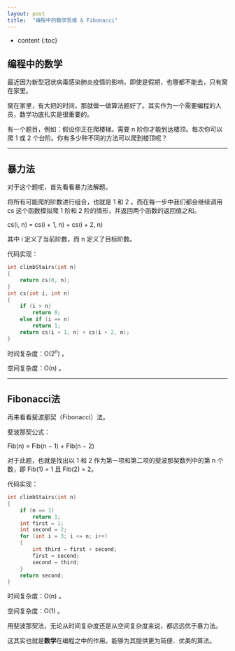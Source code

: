 ```yaml
---
layout: post
title:  "编程中的数学思维 & Fibonacci"
---
```


* content
{:toc}

## 编程中的数学

最近因为新型冠状病毒感染肺炎疫情的影响，即使是假期，也哪都不能去，只有窝在家里。

窝在家里，有大把的时间，那就做一做算法题好了。其实作为一个需要编程的人员，数学功底扎实是很重要的。

有一个题目，例如：假设你正在爬楼梯。需要 n 阶你才能到达楼顶。每次你可以爬 1 或 2 个台阶。你有多少种不同的方法可以爬到楼顶呢？

<!-- more --> <!-- 摘要预览与正文的分隔符 -->

---

## 暴力法

对于这个题呢，首先看看暴力法解题。

将所有可能爬的阶数进行组合，也就是 1 和 2 。而在每一步中我们都会继续调用 cs 这个函数模拟爬 1 阶和 2 阶的情形，并返回两个函数的返回值之和。

cs(i, n) = cs(i + 1, n) + cs(i + 2, n)

其中 i 定义了当前阶数，而 n 定义了目标阶数。

代码实现：

```c++
int climbStairs(int n) 
{
    return cs(0, n);
}
int cs(int i, int n)
{
    if (i > n)
        return 0;
    else if (i == n)
        return 1;
    return cs(i + 1, n) + cs(i + 2, n);
}
```

时间复杂度：O(2<sup>n</sup>) 。

空间复杂度：O(n) 。

---

## Fibonacci法

再来看看斐波那契（Fibonacci）法。

斐波那契公式：

Fib(n) = Fib(n − 1) + Fib(n − 2)

对于此题，也就是找出以 1 和 2 作为第一项和第二项的斐波那契数列中的第 n 个数，即 Fib(1) = 1 且 Fib(2) = 2。

代码实现：

```c++
int climbStairs(int n) 
{
    if (n == 1) 
        return 1;
    int first = 1;
    int second = 2;
    for (int i = 3; i <= n; i++) 
    {
        int third = first + second;
        first = second;
        second = third;
    }
    return second;
}
```

时间复杂度：O(n) 。

空间复杂度：O(1) 。

用斐波那契法，无论从时间复杂度还是从空间复杂度来说，都远远优于暴力法。

这其实也就是**数学**在编程之中的作用。能够为其提供更为简便、优美的算法。
